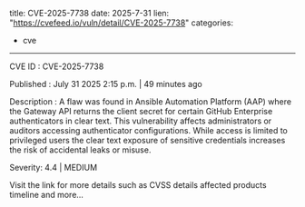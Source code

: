  
title: CVE-2025-7738
date: 2025-7-31
lien: "https://cvefeed.io/vuln/detail/CVE-2025-7738"
categories:
  - cve
---

CVE ID : CVE-2025-7738

Published :  July 31
2025
2:15 p.m. | 49 minutes ago

Description : A flaw was found in Ansible Automation Platform (AAP) where the Gateway API returns the client secret for certain GitHub Enterprise authenticators in clear text. This vulnerability affects administrators or auditors accessing authenticator configurations. While access is limited to privileged users
the clear text exposure of sensitive credentials increases the risk of accidental leaks or misuse.

Severity: 4.4 | MEDIUM

Visit the link for more details
such as CVSS details
affected products
timeline
and more...
